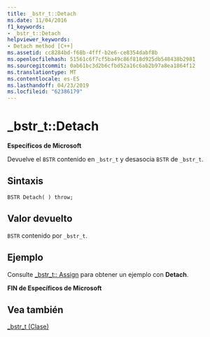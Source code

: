 ```yaml
---
title: _bstr_t::Detach
ms.date: 11/04/2016
f1_keywords:
- _bstr_t::Detach
helpviewer_keywords:
- Detach method [C++]
ms.assetid: cc8284bd-f68b-4fff-b2e6-ce8354dabf8b
ms.openlocfilehash: 51561c6f7cf5ba49c86f818d925db548438b2981
ms.sourcegitcommit: 0ab61bc3d2b6cfbd52a16c6ab2b97a8ea1864f12
ms.translationtype: MT
ms.contentlocale: es-ES
ms.lasthandoff: 04/23/2019
ms.locfileid: "62386179"
---
```

# <a name="bstrtdetach"></a>_bstr_t::Detach

**Específicos de Microsoft**

Devuelve el `BSTR` contenido en `_bstr_t` y desasocia `BSTR` de `_bstr_t`.

## <a name="syntax"></a>Sintaxis

```
BSTR Detach( ) throw;
```

## <a name="return-value"></a>Valor devuelto

`BSTR` contenido por `_bstr_t`.

## <a name="example"></a>Ejemplo

Consulte [_bstr_t:: Assign](../cpp/bstr-t-assign.md) para obtener un ejemplo con **Detach**.

**FIN de Específicos de Microsoft**

## <a name="see-also"></a>Vea también

[_bstr_t (Clase)](../cpp/bstr-t-class.md)